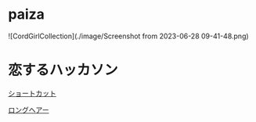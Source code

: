 # paiza
![CordGirlCollection](./image/Screenshot from 2023-06-28 09-41-48.png)

# 恋するハッカソン
[ショートカット](./shortcut.py)

[ロングヘアー](./longhair.py)


